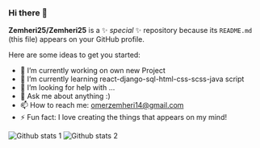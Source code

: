 ### Hi there 👋

**Zemheri25/Zemheri25** is a ✨ _special_ ✨ repository because its `README.md` (this file) appears on your GitHub profile.

Here are some ideas to get you started:

- 🔭 I’m currently working on own new Project
- 🌱 I’m currently learning react-django-sql-html-css-scss-java script
- 🤔 I’m looking for help with ...
- 💬 Ask me about anything :)
- 📫 How to reach me: omerzemheri14@gmail.com
- ⚡ Fun fact: I love creating the things that appears on my mind!


![Github stats 1](https://github-readme-stats.vercel.app/api?username=Zemheri25&show_icons=true&theme=gradient) 
![Github stats 2](https://github-readme-stats.vercel.app/api?username=Zemheri25&show_icons=true&theme=radical)



